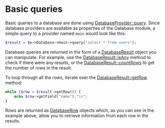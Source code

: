 # Basic queries

Basic queries to a database are done using [DatabaseProvider::query](../../reference/core-classes/databaseprovider/databaseprovider-methods.md#query). Since database providers are available as properties of the Database module, a simple query to a provider named `main` would look like this:

```php
$result = $e->Database->main->query("select * from users");
```

Database queries are returned in the form of a [DatabaseResult](../../reference/core-classes/databaseresult/) object you can manipulate. For example, use the [DatabaseResult::isAny](../../reference/core-classes/databaseresult/databaseresult-methods.md#isany) method to check if there were any results, or the [DatabaseResult::countRows](../../reference/core-classes/databaseresult/databaseresult-methods.md#countrows) to get the number of rows in the result.

To loop through all the rows, iterate over the [DatabaseResult::getRow](../../reference/core-classes/databaseresult/databaseresult-methods.md#getrow) method:

```php
while ($row = $result->getRow()) {
    echo $row->getField("name")."\n";
}
```

Rows are returned as [DatabaseRow](../../reference/core-classes/databaserow.md) objects which, as you can see in the example above, allow you to retrieve information from each row in the results.

